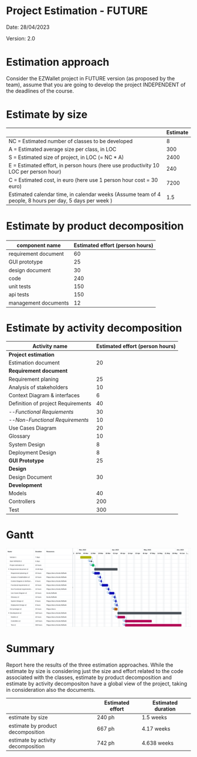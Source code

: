 # Project Estimation - FUTURE
Date: 28/04/2023

Version: 2.0


# Estimation approach
Consider the EZWallet  project in FUTURE version (as proposed by the team), assume that you are going to develop the project INDEPENDENT of the deadlines of the course.

# Estimate by size


|             | Estimate                        |             
| ----------- | ------------------------------- |  
| NC =  Estimated number of classes to be developed   |               8               |             
|  A = Estimated average size per class, in LOC       |            300                | 
| S = Estimated size of project, in LOC (= NC * A) | 2400 |
| E = Estimated effort, in person hours (here use productivity 10 LOC per person hour)  |          240                            |   
| C = Estimated cost, in euro (here use 1 person hour cost = 30 euro) | 7200  | 
| Estimated calendar time, in calendar weeks (Assume team of 4 people, 8 hours per day, 5 days per week ) |         1.5           |               

# Estimate by product decomposition
### 
|         component name    | Estimated effort (person hours)   |             
| ----------- | ------------------------------- | 
|requirement document    | 60 |
| GUI prototype | 25 |
|design document | 30 |
| code | 240 |
| unit tests | 150 |
| api tests | 150 |
| management documents  | 12 |



# Estimate by activity decomposition

|         Activity name    | Estimated effort (person hours)   |             
| ----------- | ------------------------------- | 
| **Project estimation** |  |
| Estimation document | 20 |
| **Requirement document** | |
| Requirement planing | 25 |
| Analysis of stakeholders | 10 |
| Context Diagram & interfaces | 6 |
| Definition of project Requirements | 40 |
| --*Functional Requiements* | 30 |
| --*Non-Functional Requirements* | 10 |
| Use Cases Diagram | 20 |
| Glossary | 10 |
| System Design | 8 |
| Deployment Design | 8 |
| **GUI Prototype** | 25 |
| **Design** | |
| Design Document | 30 |
| **Development** | |
| Models | 40 |
| Controllers | 200 |    
| Test | 300 |


# Gantt

![gantt_chart](images/V2/gantt_chart.png)


# Summary

Report here the results of the three estimation approaches. While the estimate by size is considering just the size and effort related to the code associated with the classes, estimate by product decomposition and estimate by activity decompositon have a global view of the project, taking in consideration also the documents. 

|             | Estimated effort                        |   Estimated duration |          
| ----------- | ------------------------------- | ---------------|
| estimate by size | 240 ph | 1.5 weeks |
| estimate by product decomposition | 667 ph | 4.17 weeks  |
| estimate by activity decomposition | 742 ph | 4.638 weeks  |



